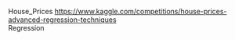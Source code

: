 House_Prices https://www.kaggle.com/competitions/house-prices-advanced-regression-techniques<br />
Regression
